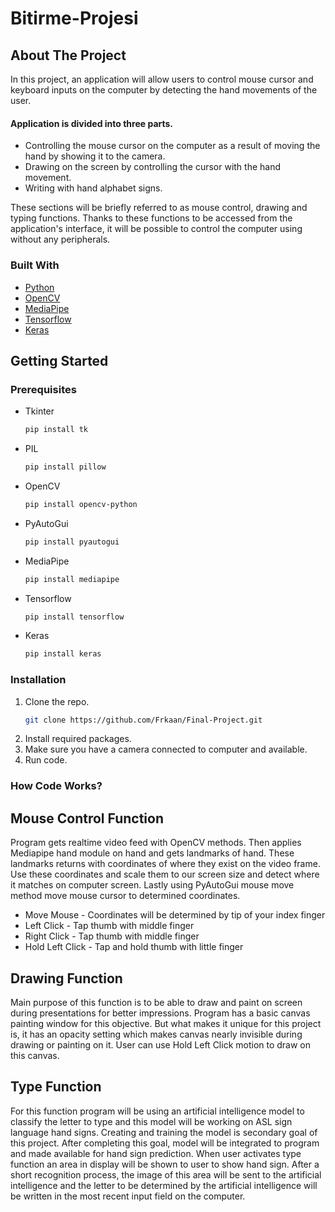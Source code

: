 # Bitirme-Projesi

<!-- ABOUT THE PROJECT -->
## About The Project

In this project, an application will allow users to control mouse cursor and keyboard inputs on the computer by detecting the hand movements of the user. 

#### Application is divided into three parts.

- Controlling the mouse cursor on the computer as a result of moving the hand by showing it to the camera.
- Drawing on the screen by controlling the cursor with the hand movement.
- Writing with hand alphabet signs.

These sections will be briefly referred to as mouse control, drawing and typing functions. Thanks to these functions to be accessed from the application's interface, it will be possible to control the computer using without any peripherals.

### Built With
* [Python](https://python.org/)
* [OpenCV](https://opencv.org/)
* [MediaPipe](https://mediapipe.dev/)
* [Tensorflow](https://www.tensorflow.org/)
* [Keras](https://keras.io/getting_started/)

<!-- GETTING STARTED -->
## Getting Started

### Prerequisites
* Tkinter
  ```sh
  pip install tk
  ```
* PIL
  ```sh
  pip install pillow
  ```
* OpenCV
  ```sh
  pip install opencv-python
  ```
* PyAutoGui
  ```sh
  pip install pyautogui
  ```
* MediaPipe
  ```sh
  pip install mediapipe
  ```
* Tensorflow
  ```sh
  pip install tensorflow
  ```
* Keras
  ```sh
  pip install keras
  ```

### Installation
1. Clone the repo.
   ```sh
   git clone https://github.com/Frkaan/Final-Project.git
   ```
2. Install required packages.
3. Make sure you have a camera connected to computer and available.
4. Run code.

### How Code Works?
## Mouse Control Function
Program gets realtime video feed with OpenCV methods. Then applies Mediapipe hand module on hand and gets landmarks of hand. These landmarks returns with coordinates of where they exist on the video frame. Use these coordinates and scale them to our screen size and detect where it matches on computer screen. Lastly using PyAutoGui mouse move method move mouse cursor to determined coordinates.

* Move Mouse - Coordinates will be determined by tip of your index finger
* Left Click - Tap thumb with middle finger
* Right Click - Tap thumb with middle finger
* Hold Left Click - Tap and hold thumb with little finger

## Drawing Function
Main purpose of this function is to be able to draw and paint on screen during presentations for better impressions. Program has a basic canvas painting window for this objective. But what makes it unique for this project is, it has an opacity setting which makes canvas nearly invisible during drawing or painting on it. User can use Hold Left Click motion to draw on this canvas.

## Type Function
For this function program will be using an artificial intelligence model to classify the letter to type and this model will be working on ASL sign language hand signs. Creating and training the model is secondary goal of this project. After completing this goal, model will be integrated to program and made available for hand sign prediction. When user activates type function an area in display will be shown to user to show hand sign. After a short recognition process, the image of this area will be sent to the artificial intelligence and the letter to be determined by the artificial intelligence will be written in the most recent input field on the computer.

